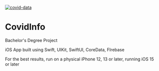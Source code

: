 [![covid-data](https://github.com/milovanarsul/CovidInfo/actions/workflows/covid-data.yml/badge.svg)](https://github.com/milovanarsul/CovidInfo/actions/workflows/covid-data.yml)

# CovidInfo
Bachelor's Degree Project

iOS App built using Swift, UIKit, SwiftUI, CoreData, FIrebase

For the best results, run on a physical iPhone 12, 13 or later, running iOS 15 or later

